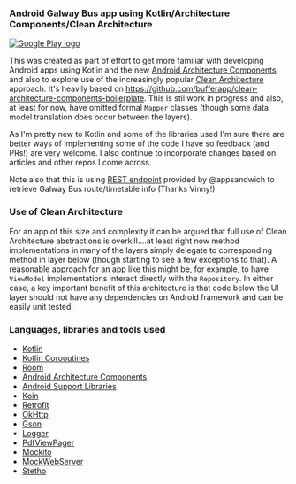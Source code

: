 ### Android Galway Bus app using Kotlin/Architecture Components/Clean Architecture


[![Google Play logo](http://www.android.com/images/brand/android_app_on_play_logo_large.png)](https://play.google.com/store/apps/details?id=com.surrus.galwaybus)

This was created as part of effort to get more familiar with developing Android apps using 
Kotlin and the new [Android Architecture Components](https://developer.android.com/topic/libraries/architecture/index.html),
and also to explore use of the increasingly popular [Clean Architecture](https://8thlight.com/blog/uncle-bob/2012/08/13/the-clean-architecture.html) approach. It's heavily based on https://github.com/bufferapp/clean-architecture-components-boilerplate. 
This is stil work in progress and also, at least for now,
 have omitted formal `Mapper` classes (though some data model translation does occur between the layers).

As I'm pretty new to Kotlin and some of the libraries used I'm sure 
there are better ways of implementing some of the code I have so feedback (and PRs!)
are very welcome.  I also continue to incorporate changes based on articles and other
repos I come across.  

Note also that this is using [REST endpoint](https://github.com/appsandwich/galwaybus) provided by @appsandwich to retrieve
 Galway Bus route/timetable info  (Thanks Vinny!)



### Use of Clean Architecture

For an app of this size and complexity it can be argued that full use
 of Clean Architecture abstractions is overkill....at least right now method implementations 
 in many of the layers simply delegate to corresponding method in layer below (though
 starting to see a few exceptions to that).
A reasonable approach for an app like this might be, for example, to have `ViewModel` 
implementations interact directly with the `Repository`.  In either case,
 a key important benefit of this architecture is that code below the UI layer should not have 
 any dependencies on Android framework and can be easily unit tested.


### Languages, libraries and tools used

* [Kotlin](https://kotlinlang.org/)
* [Kotlin Corooutines](https://kotlinlang.org/docs/reference/coroutines-overview.html)
* [Room](https://developer.android.com/topic/libraries/architecture/room.html)
* [Android Architecture Components](https://developer.android.com/topic/libraries/architecture/index.html)
* [Android Support Libraries](https://developer.android.com/topic/libraries/support-library/index.html)
* [Koin](https://github.com/InsertKoinIO/koin)
* [Retrofit](http://square.github.io/retrofit/)
* [OkHttp](http://square.github.io/okhttp/)
* [Gson](https://github.com/google/gson)
* [Logger](https://github.com/orhanobut/logger)
* [PdfViewPager](https://github.com/voghDev/PdfViewPager)
* [Mockito](http://site.mockito.org/)
* [MockWebServer](https://github.com/square/okhttp/tree/master/mockwebserver)
* [Stetho](https://github.com/facebook/stetho)
